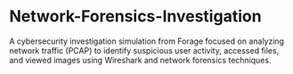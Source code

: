 # Network-Forensics-Investigation
A cybersecurity investigation simulation from Forage focused on analyzing network traffic (PCAP) to identify suspicious user activity, accessed files, and viewed images using Wireshark and network forensics techniques.
